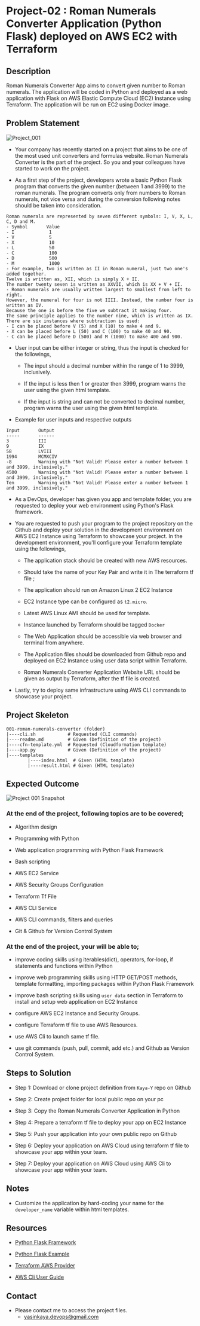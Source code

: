 # Project-02 : Roman Numerals Converter Application (Python Flask) deployed on AWS EC2 with Terraform

## Description
Roman Numerals Converter App aims to convert given number to Roman numerals. The application will be coded in Python and deployed as a web application with Flask on AWS Elastic Compute Cloud (EC2) Instance using Terraform. The application will be run on EC2 using Docker image.

## Problem Statement

![Project_001](Docker-Project-02-1288.jpg)

- Your company has recently started on a project that aims to be one of the most used unit converters and formulas website. Roman Numerals Converter is the part of the project. So you and your colleagues have started to work on the project.

- As a first step of the project, developers wrote a basic Python Flask program that converts the given number (between 1 and 3999) to the roman numerals. The program converts only from numbers to Roman numerals, not vice versa and during the conversion following notes should be taken into consideration.
   
```
Roman numerals are represented by seven different symbols: I, V, X, L, C, D and M.
- Symbol       Value
- I             1
- V             5
- X             10
- L             50
- C             100
- D             500
- M             1000
- For example, two is written as II in Roman numeral, just two one's added together. 
Twelve is written as, XII, which is simply X + II. 
The number twenty seven is written as XXVII, which is XX + V + II.
- Roman numerals are usually written largest to smallest from left to right. 
However, the numeral for four is not IIII. Instead, the number four is written as IV. 
Because the one is before the five we subtract it making four. 
The same principle applies to the number nine, which is written as IX. 
There are six instances where subtraction is used:
- I can be placed before V (5) and X (10) to make 4 and 9. 
- X can be placed before L (50) and C (100) to make 40 and 90. 
- C can be placed before D (500) and M (1000) to make 400 and 900.
```

- User input can be either integer or string, thus the input is checked for the followings,

   - The input should a decimal number within the range of 1 to 3999, inclusively.
   
   - If the input is less then 1 or greater then 3999, program warns the user using the given html template.

   - If the input is string and can not be converted to decimal number, program warns the user using the given html template.

- Example for user inputs and respective outputs

```
Input       Output
-----       ------
3           III
9           IX
58          LVIII
1994        MCMXCIV
-8          Warning with "Not Valid! Please enter a number between 1 and 3999, inclusively."
4500        Warning with "Not Valid! Please enter a number between 1 and 3999, inclusively."
Ten         Warning with "Not Valid! Please enter a number between 1 and 3999, inclusively."
```
   
- As a DevOps, developer has given you app and template folder, you are requested to deploy your web environment using Python's Flask framework.

- You are requested to push your program to the project repository on the Github and deploy your solution in the development environment on AWS EC2 Instance using Terraform to showcase your project. In the development environment, you'll configure your Terraform template using the followings,

   - The application stack should be created with new AWS resources. 

   - Should take the name of your Key Pair and write it in The terraform tf file ;
   
   - The application should run on Amazon Linux 2 EC2 Instance

   - EC2 Instance type can be configured as `t2.micro`.

   - Latest AWS Linux AMI should be used for template.

   - Instance launched by Terraform should be tagged `Docker` 

   - The Web Application should be accessible via web browser and terminal from anywhere.

   - The Application files should be downloaded from Github repo and deployed on EC2 Instance using user data script within Terraform. 

   - Roman Numerals Converter Application Website URL should be given as output by Terraform, after the tf file is created.

- Lastly, try to deploy same infrastructure using AWS CLI commands to showcase your project. 

## Project Skeleton 

```
001-roman-numerals-converter (folder)
|----cli.sh            # Requested (CLI commands)
|----readme.md         # Given (Definition of the project)          
|----cfn-template.yml  # Requested (Cloudformation template)
|----app.py            # Given (Definition of the project)          
|----templates
        |----index.html  # Given (HTML template)
        |----result.html # Given (HTML template)
```

## Expected Outcome

![Project 001 Snapshot](Romen-Number-01.jpg)

### At the end of the project, following topics are to be covered;

- Algorithm design

- Programming with Python 

- Web application programming with Python Flask Framework 

- Bash scripting

- AWS EC2 Service

- AWS Security Groups Configuration

- Terraform Tf File

- AWS CLI Service

- AWS CLI commands, filters and queries

- Git & Github for Version Control System

### At the end of the project, your will be able to;

- improve coding skills using iterables(dict), operators, for-loop, if statements and functions within Python

- improve web programming skills using HTTP GET/POST methods, template formatting, importing packages within Python Flask Framework

- improve bash scripting skills using `user data` section in Terraform to install and setup web application on EC2 Instance

- configure AWS EC2 Instance and Security Groups.

- configure Terraform tf file to use AWS Resources.

- use AWS Cli to launch same tf file.

- use git commands (push, pull, commit, add etc.) and Github as Version Control System.

## Steps to Solution
  
- Step 1: Download or clone project definition from `Kaya-Y` repo on Github 

- Step 2: Create project folder for local public repo on your pc

- Step 3: Copy the Roman Numerals Converter Application in Python

- Step 4: Prepare a terraform tf file to deploy your app on EC2 Instance

- Step 5: Push your application into your own public repo on Github

- Step 6: Deploy your application on AWS Cloud using terraform tf file to showcase your app within your team.

- Step 7: Deploy your application on AWS Cloud using AWS Cli to showcase your app within your team.

## Notes

- Customize the application by hard-coding your name for the `developer_name` variable within html templates.

## Resources

- [Python Flask Framework](https://flask.palletsprojects.com/en/1.1.x/quickstart/)

- [Python Flask Example](https://realpython.com/flask-by-example-part-1-project-setup/)

- [Terraform AWS Provider](https://registry.terraform.io/providers/hashicorp/aws/latest/docs)

- [AWS Cli User Guide](https://docs.aws.amazon.com/cli/latest/)

## Contact

- Please contact me to access the project files.
    * yasinkaya.devops@gmail.com